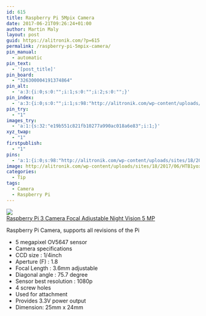 ```yaml
---
id: 615
title: Raspberry Pi 5Mpix Camera
date: 2017-06-21T09:26:24+01:00
author: Martin Maly
layout: post
guid: https://alitronik.com/?p=615
permalink: /raspberry-pi-5mpix-camera/
pin_manual:
  - automatic
pin_text:
  - '[post_title]'
pin_board:
  - "326300004191374864"
pin_alt:
  - 'a:3:{i:0;s:0:"";i:1;s:0:"";i:2;s:0:"";}'
pin_index:
  - 'a:3:{i:0;s:0:"";i:1;s:98:"http://alitronik.com/wp-content/uploads/sites/18/2017/06/HTB1yox6QXXXXXXQaXXXq6xXFXXXg-300x300.jpg";i:2;s:149:"//ae01.alicdn.com/kf/HTB1ZutVQXXXXXbOapXXq6xXFXXXK/BestPrice-font-b-Raspberry-b-font-Pi-3-font-b-Camera-b-font-Focal-Adjustable-Night.jpg_220x220.jpg";}'
pin_try:
  - "1"
images_try:
  - 'a:1:{s:32:"e19b551c821fb10277a990ac018a6e83";i:1;}'
xyz_twap:
  - "1"
firstpublish:
  - "1"
pins:
  - 'a:1:{i:0;s:98:"http://alitronik.com/wp-content/uploads/sites/18/2017/06/HTB1yox6QXXXXXXQaXXXq6xXFXXXg-300x300.jpg";}'
image: http://alitronik.com/wp-content/uploads/sites/18/2017/06/HTB1yox6QXXXXXXQaXXXq6xXFXXXg.jpg
categories:
  - Tip
tags:
  - Camera
  - Raspberry Pi
---
```

<a href="http://s.click.aliexpress.com/e/RrVVJAy" target="_parent"><img src="//ae01.alicdn.com/kf/HTB1ZutVQXXXXXbOapXXq6xXFXXXK/BestPrice-font-b-Raspberry-b-font-Pi-3-font-b-Camera-b-font-Focal-Adjustable-Night.jpg_220x220.jpg" /><span style="display: block;">Raspberry Pi 3 Camera Focal Adjustable Night Vision 5 MP</span></a>

<div>
  Raspberry Pi Camera, supports all revisions of the Pi
</div>

  * 5 megapixel OV5647 sensor
  * Camera specifications
  * CCD size : 1/4inch
  * Aperture (F) : 1.8
  * Focal Length : 3.6mm adjustable
  * Diagonal angle : 75.7 degree
  * Sensor best resolution : 1080p
  * 4 screw holes
  * Used for attachment
  * Provides 3.3V power output
  * Dimension: 25mm x 24mm